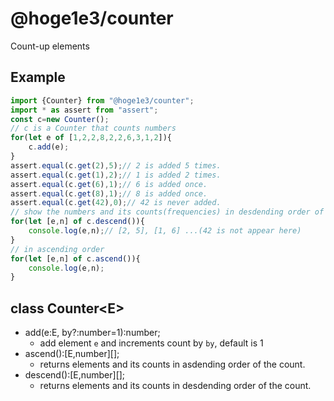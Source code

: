 
# @hoge1e3/counter

Count-up elements 

## Example
~~~js
import {Counter} from "@hoge1e3/counter";
import * as assert from "assert";
const c=new Counter();
// c is a Counter that counts numbers 
for(let e of [1,2,2,8,2,2,6,3,1,2]){
    c.add(e);
}
assert.equal(c.get(2),5);// 2 is added 5 times.
assert.equal(c.get(1),2);// 1 is added 2 times.
assert.equal(c.get(6),1);// 6 is added once.
assert.equal(c.get(8),1);// 8 is added once.
assert.equal(c.get(42),0);// 42 is never added.
// show the numbers and its counts(frequencies) in desdending order of the count.
for(let [e,n] of c.descend()){
    console.log(e,n);// [2, 5], [1, 6] ...(42 is not appear here)
}
// in ascending order
for(let [e,n] of c.ascend()){
    console.log(e,n);
}
~~~

## class Counter&lt;E&gt;
- add(e:E, by?:number=1):number;
   - add element `e` and increments count by `by`, default is 1
- ascend():[E,number][];
   - returns elements and its counts in asdending order of the count.
- descend():[E,number][];
   - returns elements and its counts in desdending order of the count.
